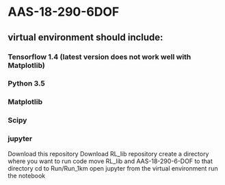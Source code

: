 # AAS-18-290-6DOF
## virtual environment should include:
### Tensorflow 1.4 (latest version does not work well with Matplotlib)
### Python 3.5
### Matplotlib
### Scipy
### jupyter

Download this repository
Download RL_lib repository
create a directory where you want to run code
move RL_lib and AAS-18-290-6-DOF to that directory
cd to Run/Run_1km
open jupyter from the virtual environment
run the notebook
